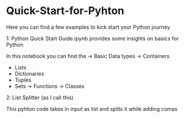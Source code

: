# Quick-Start-for-Pyhton
Here you can find a few examples to kick start your Python journey

1: Python Quick Start Guide.ipynb provides some insights on basics for Python

In this notebook you can find the 
-> Basic Data types
-> Containers
* Lists
* Dictionaries
* Tuples
* Sets
-> Functions
-> Classes

2: List Splitter (as I call this)
    
This pyhton code takes in input as list and splits it while adding comas
